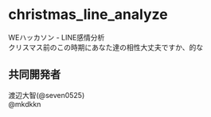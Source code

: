 # christmas_line_analyze
WEハッカソン - LINE感情分析  
クリスマス前のこの時期にあなた達の相性大丈夫ですか、的な  

## 共同開発者
渡辺大智(@seven0525)  
@mkdkkn  